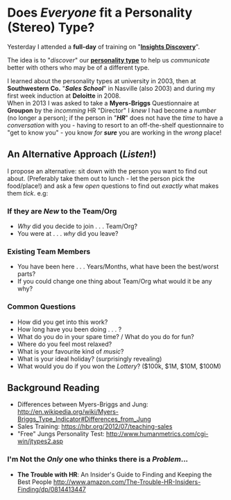 # Does *Everyone* fit a Personality (Stereo) Type?

Yesterday I attended a **full-day** of training on "**[Insights Discovery](https://www.insights.com/564/insights-discovery.html)**".

The idea is to "*discover*" our
[**personality type**](http://en.wikipedia.org/wiki/Personality_type)
to help us
*communicate* better with others who may be of a different type.

I learned about the personality types
at university in 2003, then at **Southwestern Co.** "***Sales School***" in Nasville (also 2003) and
during my first week induction at **Deloitte**
in 2008.  
When in 2013 I was asked to take a
**Myers-Briggs** Questionnaire at **Groupon** by the *incomming* HR "Director" I *knew*
I had become a *number* (no longer a person);
if the person in "***HR***" does not have the
*time* to have a *conversation* with you - having to
resort to an off-the-shelf questionnaire to
"get to know you" - you know *for **sure*** you are
working in the *wrong* place!

## An Alternative Approach (*Listen*!)

I propose an alternative: sit down with the person
you want to find out about. (Preferably take them out to lunch - let the person pick the food/place!)
and ask a few *open* questions to find out *exactly*
what makes them *tick*. e.g:

### If they are *New* to the Team/Org

+ *Why* did you decide to join . . . Team/Org?
+ You were at  . . . *why* did you leave?

### Existing Team Members

+ You have been here  . . . Years/Months, what have
been the best/worst parts?
+ If you could change one thing about Team/Org what
would it be any why?

### Common Questions

+ How did you get into this work?
+ How long have you been doing . . . ?
+ What do you do in your spare time? / What do you do for fun?
+ Where do you feel most relaxed?
+ What is your favourite kind of *music*?
+ What is your ideal holiday? (surprisingly revealing)
+ What would you do if you won the *Lottery*?
($100k, $1M, $10M, $100M)



## Background Reading

- Differences between Myers-Briggs and Jung: http://en.wikipedia.org/wiki/Myers-Briggs_Type_Indicator#Differences_from_Jung
- Sales Training: https://hbr.org/2012/07/teaching-sales
- "Free" Jungs Personality Test: http://www.humanmetrics.com/cgi-win/jtypes2.asp


### I'm Not the *Only* one who thinks there is a *Problem*...

- **The Trouble with HR**: An Insider's Guide to Finding and Keeping the Best People
http://www.amazon.com/The-Trouble-HR-Insiders-Finding/dp/0814413447
